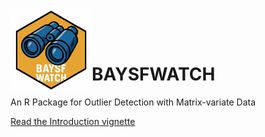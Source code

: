<img src="man/figures/logo.png" width="130" align="left" />

<br><br>

# BAYSFWATCH
An R Package for Outlier Detection with Matrix-variate Data

[Read the Introduction vignette](vignettes/Introduction.md)

